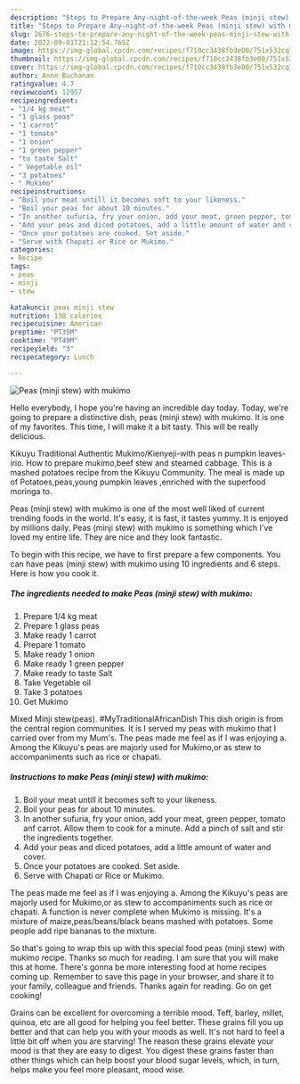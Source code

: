 ```yaml
---
description: "Steps to Prepare Any-night-of-the-week Peas (minji stew) with mukimo"
title: "Steps to Prepare Any-night-of-the-week Peas (minji stew) with mukimo"
slug: 2676-steps-to-prepare-any-night-of-the-week-peas-minji-stew-with-mukimo
date: 2022-09-01T21:12:54.765Z
image: https://img-global.cpcdn.com/recipes/f710cc3438fb3e00/751x532cq70/peas-minji-stew-with-mukimo-recipe-main-photo.jpg
thumbnail: https://img-global.cpcdn.com/recipes/f710cc3438fb3e00/751x532cq70/peas-minji-stew-with-mukimo-recipe-main-photo.jpg
cover: https://img-global.cpcdn.com/recipes/f710cc3438fb3e00/751x532cq70/peas-minji-stew-with-mukimo-recipe-main-photo.jpg
author: Anne Buchanan
ratingvalue: 4.7
reviewcount: 12957
recipeingredient:
- "1/4 kg meat"
- "1 glass peas"
- "1 carrot"
- "1 tomato"
- "1 onion"
- "1 green pepper"
- "to taste Salt"
- " Vegetable oil"
- "3 potatoes"
- " Mukimo"
recipeinstructions:
- "Boil your meat untill it becomes soft to your likeness."
- "Boil your peas for about 10 minutes."
- "In another sufuria, fry your onion, add your meat, green pepper, tomato anf carrot. Allow them to cook for a minute. Add a pinch of salt and stir the ingredients together."
- "Add your peas and diced potatoes, add a little amount of water and cover."
- "Once your potatoes are cooked. Set aside."
- "Serve with Chapati or Rice or Mukimo."
categories:
- Recipe
tags:
- peas
- minji
- stew

katakunci: peas minji stew 
nutrition: 138 calories
recipecuisine: American
preptime: "PT35M"
cooktime: "PT49M"
recipeyield: "3"
recipecategory: Lunch

---
```



![Peas (minji stew) with mukimo](https://img-global.cpcdn.com/recipes/f710cc3438fb3e00/751x532cq70/peas-minji-stew-with-mukimo-recipe-main-photo.jpg)

Hello everybody, I hope you're having an incredible day today. Today, we're going to prepare a distinctive dish, peas (minji stew) with mukimo. It is one of my favorites. This time, I will make it a bit tasty. This will be really delicious.

Kikuyu Traditional Authentic Mukimo/Kienyeji-with peas n pumpkin leaves-irio. How to prepare mukimo,beef stew and steamed cabbage. This is a mashed potatoes recipe from the Kikuyu Community. The meal is made up of Potatoes,peas,young pumpkin leaves ,enriched with the superfood moringa to.

Peas (minji stew) with mukimo is one of the most well liked of current trending foods in the world. It's easy, it is fast, it tastes yummy. It is enjoyed by millions daily. Peas (minji stew) with mukimo is something which I've loved my entire life. They are nice and they look fantastic.


To begin with this recipe, we have to first prepare a few components. You can have peas (minji stew) with mukimo using 10 ingredients and 6 steps. Here is how you cook it.

<!--inarticleads1-->

##### The ingredients needed to make Peas (minji stew) with mukimo:

1. Prepare 1/4 kg meat
1. Prepare 1 glass peas
1. Make ready 1 carrot
1. Prepare 1 tomato
1. Make ready 1 onion
1. Make ready 1 green pepper
1. Make ready to taste Salt
1. Take  Vegetable oil
1. Take 3 potatoes
1. Get  Mukimo


Mixed Minji stew(peas). #MyTraditionalAfricanDish This dish origin is from the central region communities. It is I served my peas with mukimo that I carried over from my Mum&#39;s. The peas made me feel as if I was enjoying a. Among the Kikuyu&#39;s peas are majorly used for Mukimo,or as stew to accompaniments such as rice or chapati. 

<!--inarticleads2-->

##### Instructions to make Peas (minji stew) with mukimo:

1. Boil your meat untill it becomes soft to your likeness.
1. Boil your peas for about 10 minutes.
1. In another sufuria, fry your onion, add your meat, green pepper, tomato anf carrot. Allow them to cook for a minute. Add a pinch of salt and stir the ingredients together.
1. Add your peas and diced potatoes, add a little amount of water and cover.
1. Once your potatoes are cooked. Set aside.
1. Serve with Chapati or Rice or Mukimo.


The peas made me feel as if I was enjoying a. Among the Kikuyu&#39;s peas are majorly used for Mukimo,or as stew to accompaniments such as rice or chapati. A function is never complete when Mukimo is missing. It&#39;s a mixture of maize,peas/beans/black beans mashed with potatoes. Some people add ripe bananas to the mixture. 

So that's going to wrap this up with this special food peas (minji stew) with mukimo recipe. Thanks so much for reading. I am sure that you will make this at home. There's gonna be more interesting food at home recipes coming up. Remember to save this page in your browser, and share it to your family, colleague and friends. Thanks again for reading. Go on get cooking!

Grains can be excellent for overcoming a terrible mood. Teff, barley, millet, quinoa, etc are all good for helping you feel better. These grains fill you up better and that can help you with your moods as well. It's not hard to feel a little bit off when you are starving! The reason these grains elevate your mood is that they are easy to digest. You digest these grains faster than other things which can help boost your blood sugar levels, which, in turn, helps make you feel more pleasant, mood wise.
